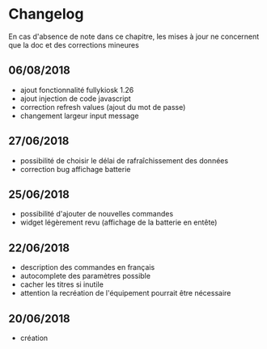 # Changelog

En cas d'absence de note dans ce chapitre, les mises à jour ne concernent que la doc et des corrections mineures
## 06/08/2018
- ajout fonctionnalité fullykiosk 1.26
- ajout injection de code javascript
- correction refresh values (ajout du mot de passe)
- changement largeur input message


## 27/06/2018
- possibilité de choisir le délai de rafraîchissement des données 
- correction bug affichage batterie

## 25/06/2018
- possibilité d'ajouter de nouvelles commandes 
- widget légèrement revu (affichage de la batterie en entête)

## 22/06/2018
- description des commandes en français
- autocomplete des paramètres possible 
- cacher les titres si inutile
- attention la recréation de l'équipement pourrait être nécessaire


## 20/06/2018
- création
